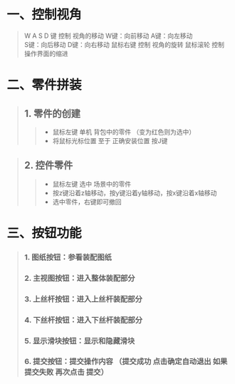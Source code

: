 # 一、控制视角
> W A S D 键  控制 视角的移动
> W键：向前移动
> A键：向左移动	
> S键：向后移动
> D键：向右移动
> 鼠标右键 控制 视角的旋转
> 鼠标滚轮 控制 操作界面的缩进

# 二、零件拼装
>## 1. 零件的创建
>> * 鼠标左键 单机 背包中的零件 （变为红色则为选中）
>> * 将鼠标光标位置 至于 正确安装位置  按J键

>## 2. 控件零件
>> * 鼠标左键 选中 场景中的零件
>> * 按z键沿着z轴移动，按y键沿着y轴移动，按x键沿着x轴移动
>> * 选中零件，右键即可撤回

# 三、按钮功能
>### 1. 图纸按钮：参看装配图纸
>### 2. 主视图按钮：进入整体装配部分
>### 3. 上丝杆按钮：进入上丝杆装配部分
>### 4. 下丝杆按钮：进入下丝杆装配部分
>### 5. 显示滑块按钮：显示和隐藏滑块
>### 6. 提交按钮：提交操作内容 （提交成功 点击确定自动退出 如果提交失败 再次点击 提交）
